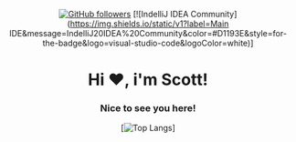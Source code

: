 <div align="center">
  
[![GitHub followers](https://img.shields.io/github/followers/xshequ?logo=github&style=for-the-badge&logoColor=white)](https://github.com/xshequ)
[![IndelliJ IDEA Community](https://img.shields.io/static/v1?label=Main IDE&message=IndelliJ20IDEA%20Community&color=#D1193E&style=for-the-badge&logo=visual-studio-code&logoColor=white)]

<h1>Hi ❤️, i'm Scott!</h1>
<h3>Nice to see you here!</h3>
  
<div align="center">
  
[![Top Langs](https://github-readme-stats.vercel.app/api/top-langs/?username=xshequ&&langs_count=3&bg_color=10,590000,0d0d0d&text_color=FFFFFF&icon_color=FFFFFF&title_color=FFFFFF&count_private=false)]
  
</div>
